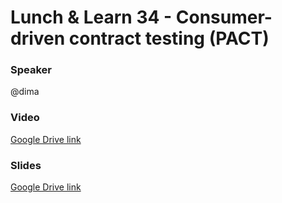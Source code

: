 # Lunch & Learn 34 - Consumer-driven contract testing (PACT)

### Speaker
@dima

### Video
[Google Drive link](https://drive.google.com/file/d/1yws85ljFYYOPdtoZN1i-E62AcnullKo2/view?usp=sharing)  

### Slides
[Google Drive link](https://drive.google.com/file/d/196HbpmnP8Z7wQI6U1ChY5wT_ts1K97pV/view?usp=sharing)